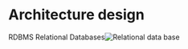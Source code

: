 # Architecture design
RDBMS Relational Databases![Relational data base](https://github.com/nicolascorchuelo/portfolio/assets/90802118/56610a01-72fc-45d1-929b-91c97925f211)
